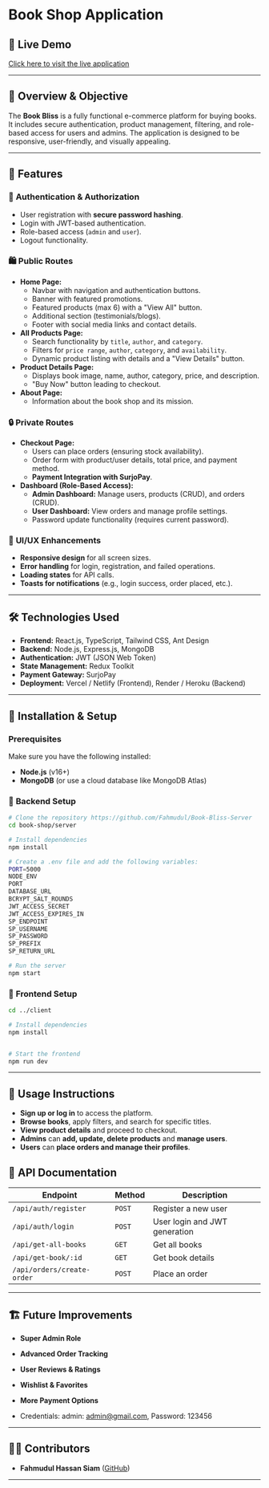 # Book Shop Application

## 🚀 Live Demo

[Click here to visit the live application](https://book-bliss-alpha.vercel.app)

---

## 📌 Overview & Objective

The **Book Bliss** is a fully functional e-commerce platform for buying books. It includes secure authentication, product management, filtering, and role-based access for users and admins. The application is designed to be responsive, user-friendly, and visually appealing.

---

## 🎯 Features

### 🔐 **Authentication & Authorization**

- User registration with **secure password hashing**.
- Login with JWT-based authentication.
- Role-based access (`admin` and `user`).
- Logout functionality.

### 🛍 **Public Routes**

- **Home Page:**
  - Navbar with navigation and authentication buttons.
  - Banner with featured promotions.
  - Featured products (max 6) with a "View All" button.
  - Additional section (testimonials/blogs).
  - Footer with social media links and contact details.
- **All Products Page:**
  - Search functionality by `title`, `author`, and `category`.
  - Filters for `price range`, `author`, `category`, and `availability`.
  - Dynamic product listing with details and a "View Details" button.
- **Product Details Page:**
  - Displays book image, name, author, category, price, and description.
  - "Buy Now" button leading to checkout.
- **About Page:**
  - Information about the book shop and its mission.

### 🔒 **Private Routes**

- **Checkout Page:**
  - Users can place orders (ensuring stock availability).
  - Order form with product/user details, total price, and payment method.
  - **Payment Integration with SurjoPay**.
- **Dashboard (Role-Based Access):**
  - **Admin Dashboard:** Manage users, products (CRUD), and orders (CRUD).
  - **User Dashboard:** View orders and manage profile settings.
  - Password update functionality (requires current password).

### 🎨 **UI/UX Enhancements**

- **Responsive design** for all screen sizes.
- **Error handling** for login, registration, and failed operations.
- **Loading states** for API calls.
- **Toasts for notifications** (e.g., login success, order placed, etc.).

---

## 🛠️ Technologies Used

- **Frontend:** React.js, TypeScript, Tailwind CSS, Ant Design
- **Backend:** Node.js, Express.js, MongoDB
- **Authentication:** JWT (JSON Web Token)
- **State Management:** Redux Toolkit
- **Payment Gateway:** SurjoPay
- **Deployment:** Vercel / Netlify (Frontend), Render / Heroku (Backend)

---

## 📖 Installation & Setup

### Prerequisites

Make sure you have the following installed:

- **Node.js** (v16+)
- **MongoDB** (or use a cloud database like MongoDB Atlas)

### 🔧 **Backend Setup**

```bash
# Clone the repository https://github.com/Fahmudul/Book-Bliss-Server
cd book-shop/server

# Install dependencies
npm install

# Create a .env file and add the following variables:
PORT=5000
NODE_ENV
PORT
DATABASE_URL
BCRYPT_SALT_ROUNDS
JWT_ACCESS_SECRET
JWT_ACCESS_EXPIRES_IN
SP_ENDPOINT
SP_USERNAME
SP_PASSWORD
SP_PREFIX
SP_RETURN_URL

# Run the server
npm start
```

### 🎨 **Frontend Setup**

```bash
cd ../client

# Install dependencies
npm install


# Start the frontend
npm run dev
```

---

## 📌 Usage Instructions

- **Sign up or log in** to access the platform.
- **Browse books**, apply filters, and search for specific titles.
- **View product details** and proceed to checkout.
- **Admins** can **add, update, delete products** and **manage users**.
- **Users** can **place orders and manage their profiles**.

## 🔗 API Documentation

| Endpoint            | Method | Description                   |
| ------------------- | ------ | ----------------------------- |
| `/api/auth/register`  | `POST` | Register a new user           |
| `/api/auth/login`   | `POST` | User login and JWT generation |
| `/api/get-all-books`     | `GET`  | Get all books                 |
| `/api/get-book/:id` | `GET`  | Get book details              |
| `/api/orders/create-order`       | `POST` | Place an order                |


---

## 🏗️ Future Improvements

- **Super Admin Role**
- **Advanced Order Tracking**
- **User Reviews & Ratings**
- **Wishlist & Favorites**
- **More Payment Options**

- Credentials: admin: admin@gmail.com, Password: 123456

---

## 👨‍💻 Contributors

- **Fahmudul Hassan Siam** ([GitHub](https://github.com/Fahmudul))

---



